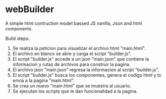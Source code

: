 # webBuilder
A simple html contruction model bassed JS vanilla, Json and html components.

Build steps:
1. Se realiza la peticion para visualizar el archivo html "main.html".
2. El archivo en blanco se abre y carga el script "builder.js".
3. El script "builder.js" accede a un json "main.json" que contiene la informacion y rutas de archivos para construir la pagina.
4. El archivo json "main.json" regresa la informacion al script "builder.js".
5. El script "builder.js" busca los componentes, genera el codigo html y lo envia a la pagina "main.html".
6. Se crea un nuevo "main.html" que se muestra al usuario.
7. Se ejecutan los scripts que le dan funcionalidad a la pagina.
